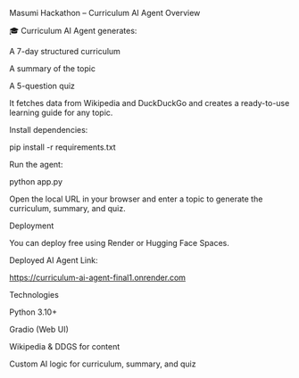 Masumi Hackathon – Curriculum AI Agent
Overview

🎓 Curriculum AI Agent generates:

A 7-day structured curriculum

A summary of the topic

A 5-question quiz

It fetches data from Wikipedia and DuckDuckGo and creates a ready-to-use learning guide for any topic.

Install dependencies:

pip install -r requirements.txt


Run the agent:

python app.py


Open the local URL in your browser and enter a topic to generate the curriculum, summary, and quiz.

Deployment

You can deploy free using Render or Hugging Face Spaces.

Deployed AI Agent Link:

https://curriculum-ai-agent-final1.onrender.com

Technologies

Python 3.10+

Gradio (Web UI)

Wikipedia & DDGS for content

Custom AI logic for curriculum, summary, and quiz
